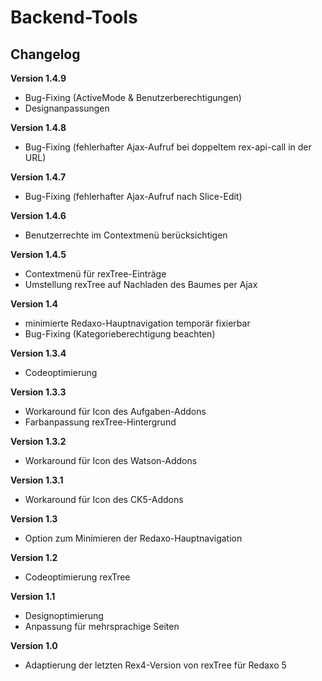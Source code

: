 ﻿Backend-Tools
=============

Changelog
---------
<b>Version 1.4.9</b>
- Bug-Fixing (ActiveMode & Benutzerberechtigungen)
- Designanpassungen

<b>Version 1.4.8</b>
- Bug-Fixing (fehlerhafter Ajax-Aufruf bei doppeltem rex-api-call in der URL)

<b>Version 1.4.7</b>
- Bug-Fixing (fehlerhafter Ajax-Aufruf nach Slice-Edit)

<b>Version 1.4.6</b>
- Benutzerrechte im Contextmenü berücksichtigen

<b>Version 1.4.5</b>
- Contextmenü für rexTree-Einträge
- Umstellung rexTree auf Nachladen des Baumes per Ajax

<b>Version 1.4</b>
- minimierte Redaxo-Hauptnavigation temporär fixierbar
- Bug-Fixing (Kategorieberechtigung beachten)

<b>Version 1.3.4</b>
- Codeoptimierung

<b>Version 1.3.3</b>
- Workaround für Icon des Aufgaben-Addons
- Farbanpassung rexTree-Hintergrund

<b>Version 1.3.2</b>
- Workaround für Icon des Watson-Addons

<b>Version 1.3.1</b>
- Workaround für Icon des CK5-Addons

<b>Version 1.3</b>
- Option zum Minimieren der Redaxo-Hauptnavigation

<b>Version 1.2</b>
- Codeoptimierung rexTree

<b>Version 1.1</b>
- Designoptimierung
- Anpassung für mehrsprachige Seiten

<b>Version 1.0</b>
- Adaptierung der letzten Rex4-Version von rexTree für Redaxo 5